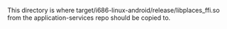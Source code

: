 This directory is where target/i686-linux-android/release/libplaces_ffi.so
from the application-services repo should be copied to.
